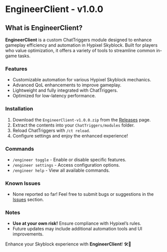 # EngineerClient - v1.0.0

## What is EngineerClient?
**EngineerClient** is a custom ChatTriggers module designed to enhance gameplay efficiency and automation in Hypixel Skyblock. Built for players who value optimization, it offers a variety of tools to streamline common in-game tasks.

### Features
- Customizable automation for various Hypixel Skyblock mechanics.
- Advanced QoL enhancements to improve gameplay.
- Lightweight and fully integrated with ChatTriggers.
- Optimized for low-latency performance.

### Installation
1. Download the `EngineerClient-v1.0.0.zip` from the [Releases](https://github.com/turtleonacid/engineerclient/releases) page.
2. Extract the contents into your `ChatTriggers/modules` folder.
3. Reload ChatTriggers with `/ct reload`.
4. Configure settings and enjoy the enhanced experience!

### Commands
- `/engineer toggle` - Enable or disable specific features.
- `/engineer settings` - Access configuration options.
- `/engineer help` - View all available commands.

### Known Issues
- None reported so far! Feel free to submit bugs or suggestions in the [Issues](https://github.com/turtleonacid/engineerclient/issues) section.

### Notes
- **Use at your own risk!** Ensure compliance with Hypixel’s rules.
- Future updates may include additional automation tools and UI improvements.

Enhance your Skyblock experience with **EngineerClient**! 🛠️🚀

